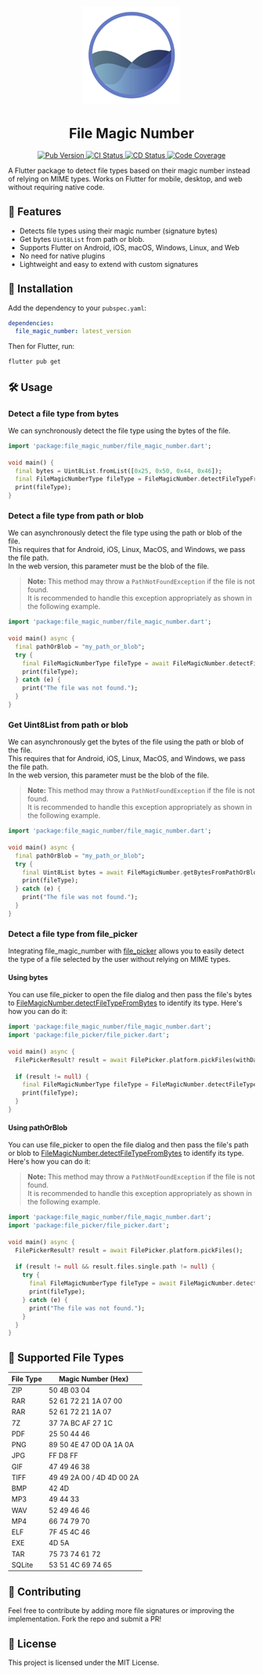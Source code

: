 <p align="center">
  <a href="https://pub.dev/packages/file_magic_number">
    <img src="https://raw.githubusercontent.com/vicajilau/file_magic_number/main/.github/assets/file_magic_number.png" height="200" alt="File Magic Number Logo">
  </a>
  <h1 align="center">File Magic Number</h1>
</p>

<p align="center">
  <a href="https://pub.dev/packages/file_magic_number">
    <img src="https://img.shields.io/pub/v/file_magic_number?label=pub.dev&labelColor=333940&logo=dart" alt="Pub Version">
  </a>
  <a href="https://github.com/vicajilau/file_magic_number/actions/workflows/dart_analyze_unit_test.yml">
    <img src="https://img.shields.io/github/actions/workflow/status/vicajilau/file_magic_number/dart_analyze_unit_test.yml?branch=main&label=CI&labelColor=333940&logo=github" alt="CI Status">
  </a>
  <a href="https://github.com/vicajilau/pdf_combiner/actions/workflows/publish_pub_dev.yml">
    <img src="https://img.shields.io/github/actions/workflow/status/vicajilau/file_magic_number/publish_pub_dev.yml?label=CD&labelColor=333940&logo=github" alt="CD Status">
  </a>
  <a href="https://codecov.io/gh/vicajilau/file_magic_number">
    <img src="https://img.shields.io/codecov/c/github/vicajilau/file_magic_number?logo=codecov&logoColor=fff&labelColor=333940" alt="Code Coverage">
  </a>
</p>

A Flutter package to detect file types based on their magic number instead of relying on MIME types. Works on Flutter for mobile, desktop, and web without requiring native code.

## 🚀 Features
- Detects file types using their magic number (signature bytes)
- Get bytes `Uint8List` from path or blob. 
- Supports Flutter on Android, iOS, macOS, Windows, Linux, and Web
- No need for native plugins
- Lightweight and easy to extend with custom signatures

## 📌 Installation
Add the dependency to your `pubspec.yaml`:

```yaml
dependencies:
  file_magic_number: latest_version
```

Then for Flutter, run:
```sh
flutter pub get
```

## 🛠️ Usage

### Detect a file type from bytes
We can synchronously detect the file type using the bytes of the file.
```dart
import 'package:file_magic_number/file_magic_number.dart';

void main() {
  final bytes = Uint8List.fromList([0x25, 0x50, 0x44, 0x46]);
  final FileMagicNumberType fileType = FileMagicNumber.detectFileTypeFromBytes(bytes);
  print(fileType);
}
```

### Detect a file type from path or blob
We can asynchronously detect the file type using the path or blob of the file.  
This requires that for Android, iOS, Linux, MacOS, and Windows, we pass the file path.  
In the web version, this parameter must be the blob of the file.

> **Note:** This method may throw a `PathNotFoundException` if the file is not found.  
> It is recommended to handle this exception appropriately as shown in the following example.

```dart
import 'package:file_magic_number/file_magic_number.dart';

void main() async {
  final pathOrBlob = "my_path_or_blob";
  try {
    final FileMagicNumberType fileType = await FileMagicNumber.detectFileTypeFromPathOrBlob(pathOrBlob);
    print(fileType);
  } catch (e) {
    print("The file was not found.");
  }
}
```

### Get Uint8List from path or blob
We can asynchronously get the bytes of the file using the path or blob of the file.  
This requires that for Android, iOS, Linux, MacOS, and Windows, we pass the file path.  
In the web version, this parameter must be the blob of the file.

> **Note:** This method may throw a `PathNotFoundException` if the file is not found.  
> It is recommended to handle this exception appropriately as shown in the following example.

```dart
import 'package:file_magic_number/file_magic_number.dart';

void main() async {
  final pathOrBlob = "my_path_or_blob";
  try {
    final Uint8List bytes = await FileMagicNumber.getBytesFromPathOrBlob(pathOrBlob);
    print(fileType);
  } catch (e) {
    print("The file was not found.");
  }
}
```

### Detect a file type from file_picker
Integrating file_magic_number with [file_picker](https://pub.dev/packages/file_picker) allows you to easily detect the type of a file selected by the user without relying on MIME types.

#### Using bytes
You can use file_picker to open the file dialog and then pass the file's bytes to [FileMagicNumber.detectFileTypeFromBytes](https://github.com/vicajilau/file_magic_number/blob/main/lib/file_magic_number_type.dart) to identify its type.
Here's how you can do it:
```dart
import 'package:file_magic_number/file_magic_number.dart';
import 'package:file_picker/file_picker.dart';

void main() async {
  FilePickerResult? result = await FilePicker.platform.pickFiles(withData: true);

  if (result != null) {
    final FileMagicNumberType fileType = FileMagicNumber.detectFileTypeFromBytes(result.files.single.bytes);
    print(fileType);
  }
}
```

#### Using pathOrBlob
You can use file_picker to open the file dialog and then pass the file's path or blob to [FileMagicNumber.detectFileTypeFromBytes](https://github.com/vicajilau/file_magic_number/blob/main/lib/file_magic_number_type.dart) to identify its type.
Here's how you can do it:

> **Note:** This method may throw a `PathNotFoundException` if the file is not found.  
> It is recommended to handle this exception appropriately as shown in the following example.

```dart
import 'package:file_magic_number/file_magic_number.dart';
import 'package:file_picker/file_picker.dart';

void main() async {
  FilePickerResult? result = await FilePicker.platform.pickFiles();

  if (result != null && result.files.single.path != null) {
    try {
      final FileMagicNumberType fileType = await FileMagicNumber.detectFileTypeFromPathOrBlob(result.files.single.path!);
      print(fileType);
    } catch (e) {
      print("The file was not found.");
    }
  }
}
```

## 🎯 Supported File Types
| File Type | Magic Number (Hex)        |
|-----------|---------------------------|
| ZIP       | 50 4B 03 04               |
| RAR       | 52 61 72 21 1A 07 00      |
| RAR       | 52 61 72 21 1A 07         |
| 7Z        | 37 7A BC AF 27 1C         |
| PDF       | 25 50 44 46               |
| PNG       | 89 50 4E 47 0D 0A 1A 0A   |
| JPG       | FF D8 FF                  |
| GIF       | 47 49 46 38               |
| TIFF      | 49 49 2A 00 / 4D 4D 00 2A |
| BMP       | 42 4D                     |
| MP3       | 49 44 33                  |
| WAV       | 52 49 46 46               |
| MP4       | 66 74 79 70               |
| ELF       | 7F 45 4C 46               |
| EXE       | 4D 5A                     |
| TAR       | 75 73 74 61 72            |
| SQLite    | 53 51 4C 69 74 65         |

## 📌 Contributing
Feel free to contribute by adding more file signatures or improving the implementation. Fork the repo and submit a PR!

## 📜 License
This project is licensed under the MIT License.